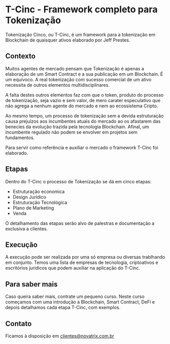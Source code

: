 # T-Cinc - Framework completo para Tokenização

Tokenização Cinco, ou T-Cinc, é um framework para a tokenização em Blockchain de quaisquer ativos elaborado por Jeff Prestes.

## Contexto

Muitos agentes de mercado pensam que Tokenização é apenas a elaboração de um Smart Contract e a sua publicação em um Blockchain. É um equívoco. A real tokenização com sucesso comercial de um ativo necessita de outros elementos multidisciplinares.

A falta destes outros elementos faz com que o token, produto do processo de tokenização, seja vazio e sem valor, de mero carater especulativo que não agrega a nenhum agente do mercado e nem ao ecossistema Cripto. 

Ao mesmo tempo, um processo de tokenização sem a devida estruturação causa prejuízos aos incumbentes atuais do mercado ao os afastarem das benecies da evolução trazida pela tecnologia Blockchain. Afinal, um incumbente regulado não podem se envolver em projetos sem fundamentos.

Para servir como referência e auxiliar o mercado o framework T-Cinc foi elaborado.

## Etapas

Dentro do T-Cinc o processo de Tokenização se dá em cinco etapas:

* Estruturação economica
* Design Jurídico
* Estruturação Tecnológica
* Plano de Marketing
* Venda

O detalhamento das etapas serão alvo de palestras e documentação a exclusiva a clientes.

## Execução

A execução pode ser realizada por uma só empresa ou diversas trablhando em conjunto. Temos uma lista de empresas de tecnologia, criptoativos e escritórios jurídicos que podem auxiliar na aplicação do T-Cinc.

## Para saber mais

Caso queira saber mais, contrate um pequeno curso. Neste curso começamos com uma introdução a Blockchain, Smart Contract, DeFi e depois detalhamos cada etapa T-Cinc, com exemplos.

## Contato

Ficamos à disposição em clientes@novatrix.com.br 
